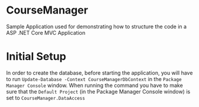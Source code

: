 # CourseManager
Sample Application used for demonstrating  how to structure the code in a ASP .NET Core MVC Application

# Initial Setup
In order to create the database, before starting the application, you will have to run `Update-Database -Context CourseManagerDbContext` in the `Package Manager Console` window. When running the command you have to make sure that the `Default Project` (in the Package Manager Console window) is set to `CourseManager.DataAccess`
